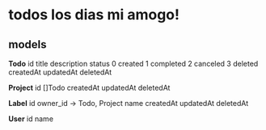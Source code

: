# todos los dias mi amogo!

## models

**Todo**
id
title
description
status
  0 created
  1 completed
  2 canceled
  3 deleted
createdAt
updatedAt
deletedAt

**Project**
id
[]Todo
createdAt
updatedAt
deletedAt

**Label**
id
owner_id -> Todo, Project
name
createdAt
updatedAt
deletedAt

**User**
id
name
